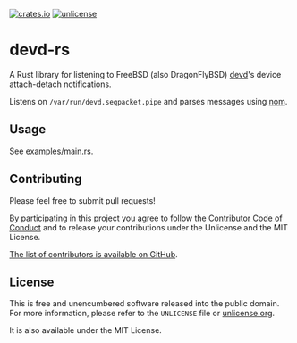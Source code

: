 [![crates.io](https://img.shields.io/crates/v/devd-rs.svg)](https://crates.io/crates/devd-rs)
[![unlicense](https://img.shields.io/badge/un-license-green.svg?style=flat)](https://unlicense.org)

# devd-rs

A Rust library for listening to FreeBSD (also DragonFlyBSD) [devd](https://www.freebsd.org/cgi/man.cgi?devd)'s device attach-detach notifications.

Listens on `/var/run/devd.seqpacket.pipe` and parses messages using [nom](https://github.com/Geal/nom).

## Usage

See [examples/main.rs](https://github.com/unrelentingtech/devd-rs/blob/master/examples/main.rs).

## Contributing

Please feel free to submit pull requests!

By participating in this project you agree to follow the [Contributor Code of Conduct](https://www.contributor-covenant.org/version/1/4/code-of-conduct/) and to release your contributions under the Unlicense and the MIT License.

[The list of contributors is available on GitHub](https://github.com/unrelentingtech/devd-rs/graphs/contributors).

## License

This is free and unencumbered software released into the public domain.  
For more information, please refer to the `UNLICENSE` file or [unlicense.org](https://unlicense.org).

It is also available under the MIT License.
